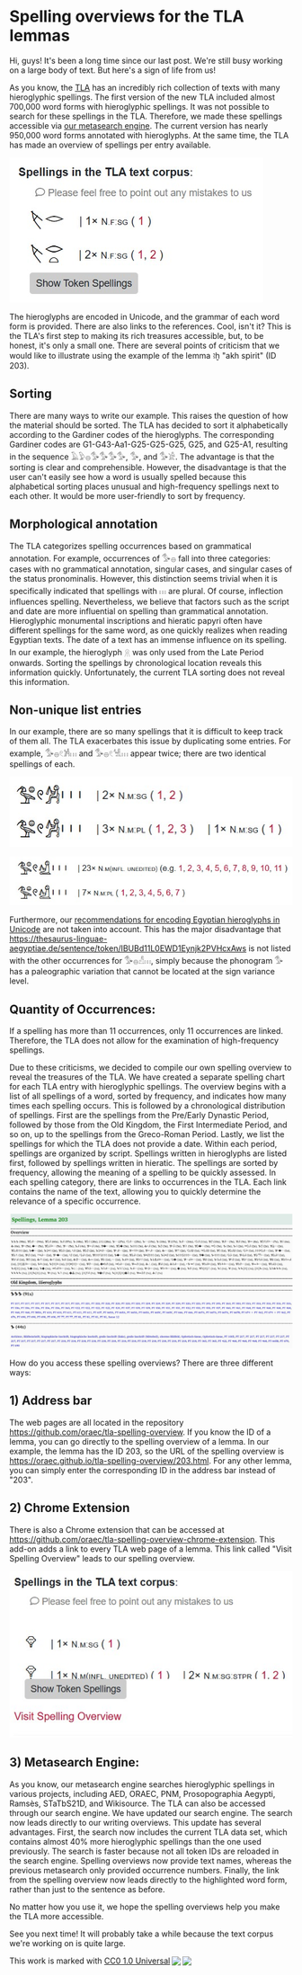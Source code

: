 # Spelling overviews for the TLA lemmas

Hi, guys! It's been a long time since our last post. We're still busy working on a large body of text. But here's a sign of life from us!

As you know, the [TLA](https://thesaurus-linguae-aegyptiae.de/) has an incredibly rich collection of texts with many hieroglyphic spellings. The first version of the new TLA included almost 700,000 word forms with hieroglyphic spellings. It was not possible to search for these spellings in the TLA. Therefore, we made these spellings accessible via [our metasearch engine](https://oraec.github.io/corpus/search/). The current version has nearly 950,000 word forms annotated with hieroglyphs. At the same time, the TLA has made an overview of spellings per entry available.

![Spelling TLA Overview](/img/blog/spelling_tla_overview_mrt.jpg "Spelling TLA Overview")

The hieroglyphs are encoded in Unicode, and the grammar of each word form is provided. There are also links to the references. Cool, isn't it? This is the TLA's first step to making its rich treasures accessible, but, to be honest, it's only a small one. There are several points of criticism that we would like to illustrate using the example of the lemma ꜣḫ "akh spirit" (ID 203).

## Sorting

There are many ways to write our example. This raises the question of how the material should be sorted. The TLA has decided to sort it alphabetically according to the Gardiner codes of the hieroglyphs. The corresponding Gardiner codes are G1-G43-Aa1-G25-G25-G25, G25, and G25-A1, resulting in the sequence 𓄿𓅱𓐍𓅜𓅜𓅜𓅜, 𓅜, and 𓅜𓀀. The advantage is that the sorting is clear and comprehensible. However, the disadvantage is that the user can't easily see how a word is usually spelled because this alphabetical sorting places unusual and high-frequency spellings next to each other. It would be more user-friendly to sort by frequency.

## Morphological annotation

The TLA categorizes spelling occurrences based on grammatical annotation. For example, occurrences of 𓅜𓐍 fall into three categories: cases with no grammatical annotation, singular cases, and singular cases of the status pronominalis. However, this distinction seems trivial when it is specifically indicated that spellings with 𓏥 are plural. Of course, inflection influences spelling. Nevertheless, we believe that factors such as the script and date are more influential on spelling than grammatical annotation. Hieroglyphic monumental inscriptions and hieratic papyri often have different spellings for the same word, as one quickly realizes when reading Egyptian texts. The date of a text has an immense influence on its spelling. In our example, the hieroglyph 𓇶 was only used from the Late Period onwards. Sorting the spellings by chronological location reveals this information quickly. Unfortunately, the current TLA sorting does not reveal this information.

## Non-unique list entries

In our example, there are so many spellings that it is difficult to keep track of them all. The TLA exacerbates this issue by duplicating some entries. For example, 𓅜𓐍𓏲𓀼𓏥 and 𓅜𓐍𓏲𓀽𓏥 appear twice; there are two identical spellings of each.

![Double entry 1](/img/blog/spelling_tla_same_spelling_1.jpg "Double entry 1")

![Double entry 2](/img/blog/spelling_tla_same_spelling_2.jpg "Double entry 2")

Furthermore, our [recommendations for encoding Egyptian hieroglyphs in Unicode](https://oraec.github.io/2022/09/28/recommendations-encoding-hieroglyphs.html) are not taken into account. This has the major disadvantage that <https://thesaurus-linguae-aegyptiae.de/sentence/token/IBUBd11L0EWD1Eynjk2PVHcxAws> is not listed with the other occurrences for 𓅜𓐍𓀭𓏥, simply because the phonogram 𓅜 has a paleographic variation that cannot be located at the sign variance level.

## Quantity of Occurrences:

If a spelling has more than 11 occurrences, only 11 occurrences are linked. Therefore, the TLA does not allow for the examination of high-frequency spellings.


Due to these criticisms, we decided to compile our own spelling overview to reveal the treasures of the TLA. We have created a separate spelling chart for each TLA entry with hieroglyphic spellings. The overview begins with a list of all spellings of a word, sorted by frequency, and indicates how many times each spelling occurs. This is followed by a chronological distribution of spellings. First are the spellings from the Pre/Early Dynastic Period, followed by those from the Old Kingdom, the First Intermediate Period, and so on, up to the spellings from the Greco-Roman Period. Lastly, we list the spellings for which the TLA does not provide a date. Within each period, spellings are organized by script. Spellings written in hieroglyphs are listed first, followed by spellings written in hieratic. The spellings are sorted by frequency, allowing the meaning of a spelling to be quickly assessed. In each spelling category, there are links to occurrences in the TLA. Each link contains the name of the text, allowing you to quickly determine the relevance of a specific occurrence.

![Spelling Overview ORAEC](/img/blog/spelling_tla_oraec_203.jpg "Spelling Overview ORAEC")

How do you access these spelling overviews? There are three different ways:

## 1) Address bar

The web pages are all located in the repository <https://github.com/oraec/tla-spelling-overview>. If you know the ID of a lemma, you can go directly to the spelling overview of a lemma. In our example, the lemma has the ID 203, so the URL of the spelling overview is <https://oraec.github.io/tla-spelling-overview/203.html>. For any other lemma, you can simply enter the corresponding ID in the address bar instead of "203".

## 2) Chrome Extension

There is also a Chrome extension that can be accessed at <https://github.com/oraec/tla-spelling-overview-chrome-extension>. This add-on adds a link to every TLA web page of a lemma. This link called "Visit Spelling Overview" leads to our spelling overview.

![Chrome Extension](/img/blog/spelling_tla_chrome_extension.jpg "Chrome Extension")

## 3) Metasearch Engine:

As you know, our metasearch engine searches hieroglyphic spellings in various projects, including AED, ORAEC, PNM, Prosopographia Aegypti, Ramsès, STaTbS21D, and Wikisource. The TLA can also be accessed through our search engine. We have updated our search engine. The search now leads directly to our writing overviews. This update has several advantages. First, the search now includes the current TLA data set, which contains almost 40% more hieroglyphic spellings than the one used previously. The search is faster because not all token IDs are reloaded in the search engine. Spelling overviews now provide text names, whereas the previous metasearch only provided occurrence numbers. Finally, the link from the spelling overview now leads directly to the highlighted word form, rather than just to the sentence as before.

No matter how you use it, we hope the spelling overviews help you make the TLA more accessible.

See you next time! It will probably take a while because the text corpus we're working on is quite large.

<p xmlns:cc="http://creativecommons.org/ns#" >This work is marked with <a href="http://creativecommons.org/publicdomain/zero/1.0?ref=chooser-v1" target="_blank" rel="license noopener noreferrer" style="display:inline-block;">CC0 1.0 Universal<img style="height:22px!important;margin-left:3px;vertical-align:text-bottom;" src="https://mirrors.creativecommons.org/presskit/icons/cc.svg?ref=chooser-v1"><img style="height:22px!important;margin-left:3px;vertical-align:text-bottom;" src="https://mirrors.creativecommons.org/presskit/icons/zero.svg?ref=chooser-v1"></a></p>
